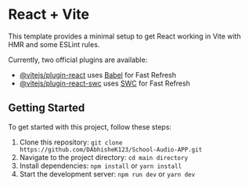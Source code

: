 # React + Vite

This template provides a minimal setup to get React working in Vite with HMR and some ESLint rules.

Currently, two official plugins are available:

- [@vitejs/plugin-react](https://github.com/vitejs/vite-plugin-react/blob/main/packages/plugin-react/README.md) uses [Babel](https://babeljs.io/) for Fast Refresh
- [@vitejs/plugin-react-swc](https://github.com/vitejs/vite-plugin-react-swc) uses [SWC](https://swc.rs/) for Fast Refresh


## Getting Started
To get started with this project, follow these steps:

1. Clone this repository: `git clone https://github.com/DAbhisheK123/School-Audio-APP.git`
2. Navigate to the project directory: `cd main directory`
3. Install dependencies: `npm install` or `yarn install`
4. Start the development server: `npm run dev` or `yarn dev`

